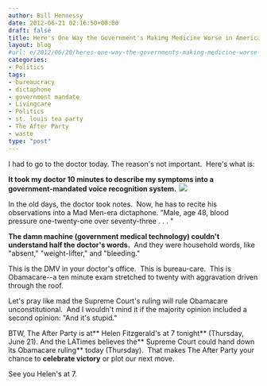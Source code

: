 ```yaml
---
author: Bill Hennessy
date: 2012-06-21 02:16:50+00:00
draft: false
title: Here's One Way the Government's Making Medicine Worse in America
layout: blog
#url: e/2012/06/20/heres-one-way-the-governments-making-medicine-worse-in-america/
categories:
- Politics
tags:
- bureaucracy
- dictaphone
- government mandate
- Livingcare
- Politics
- st. louis tea party
- The After Party
- waste
type: "post"
---
```


I had to go to the doctor today. The reason's not important.  Here's what is:

**It took my doctor 10 minutes to describe my symptoms into a government-mandated voice recognition system.  [![](https://ludicrite.files.wordpress.com/2012/06/04_dictaphone.jpg)
](https://ludicrite.files.wordpress.com/2012/06/04_dictaphone.jpg)**

In the old days, the doctor took notes.  Now, he has to recite his observations into a Mad Men-era dictaphone. "Male, age 48, blood pressure one-twenty-one over seventy-three . . . "

**The damn machine (government medical technology) couldn't understand half the doctor's words.**  And they were household words, like "absent," "weight-lifter," and "bleeding."

This is the DMV in your doctor's office.  This is bureau-care.  This is Obamacare--a ten minute exam stretched to twenty with aggravation driven through the roof.

Let's pray like mad the Supreme Court's ruling will rule Obamacare unconstitutional.  And I wouldn't mind it if the majority opinion included a second opinion: "And it's stupid."

BTW, The After Party is at** Helen Fitzgerald's at 7 tonight** (Thursday, June 21). And the LATimes believes the** Supreme Court could hand down its Obamacare ruling** today (Thursday).  That makes The After Party your chance to **celebrate victory** or plot our next move.

See you Helen's at 7.

